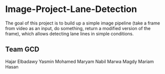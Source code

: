 # Image-Project-Lane-Detection
The goal of this project is to build up a simple image pipeline (take a frame from video as an input, do something, return a modified version of the frame), which allows detecting lane lines in simple conditions.

## Team GCD
Hajar Elbadawy
Yasmin Mohamed
Maryam Nabil
Marwa Magdy
Mariam Hasan
